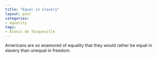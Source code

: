 ```yaml
---
title: "Equal in slavery"
layout: post
categories:
- equality
tags:
- Alexis de Tocqueville
---
```


Americans are so enamored of equality that they would rather be equal in slavery than unequal in freedom.